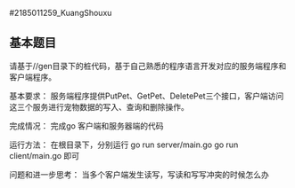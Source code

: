 #2185011259_KuangShouxu 

## 基本题目

请基于//gen目录下的桩代码，基于自己熟悉的程序语言开发对应的服务端程序和客户端程序。

基本要求：
服务端程序提供PutPet、GetPet、DeletePet三个接口，客户端访问这三个服务进行宠物数据的写入、查询和删除操作。

完成情况：
完成go 客户端和服务器端的代码

运行方法：
在根目录下，分别运行
go run server/main.go 
go run client/main.go
即可

问题和进一步思考：
当多个客户端发生读写，写读和写写冲突的时候怎么办
